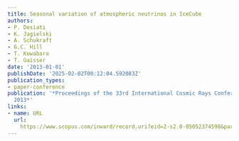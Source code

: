 ```yaml
---
title: Seasonal variation of atmospheric neutrinos in IceCube
authors:
- P. Desiati
- K. Jagielski
- A. Schukraft
- G.C. Hill
- T. Kuwabara
- T. Gaisser
date: '2013-01-01'
publishDate: '2025-02-02T00:12:04.592083Z'
publication_types:
- paper-conference
publication: '*Proceedings of the 33rd International Cosmic Rays Conference, ICRC
  2013*'
links:
- name: URL
  url: 
    https://www.scopus.com/inward/record.uri?eid=2-s2.0-85052374598&partnerID=40&md5=ecd27a52180b60ca90ac76e10db98512
---
```

